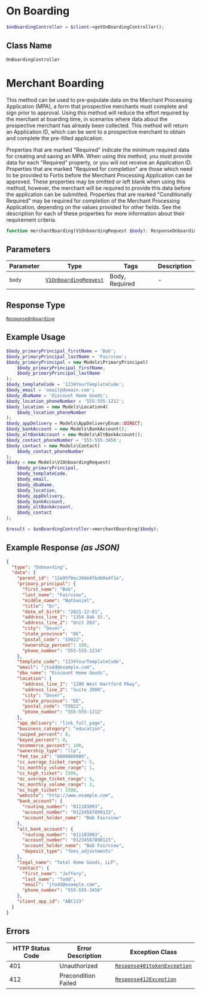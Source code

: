 # On Boarding

```php
$onBoardingController = $client->getOnBoardingController();
```

## Class Name

`OnBoardingController`


# Merchant Boarding

This method can be used to pre-populate data on the Merchant Processing Application (MPA), a form that prospective merchants must complete and sign prior to approval. Using this method will reduce the effort required by the merchant at boarding time, in scenarios where data about the prospective merchant has already been collected. This method will return an Application ID, which can be sent to a prospective merchant to obtain and complete the pre-filled application.

Properties that are marked "Required" indicate the minimum required data for creating and saving an MPA. When using this method, you must provide data for each "Required" property, or you will not receive an Application ID. Properties that are marked "Required for completion" are those which need to be provided to Fortis before the Merchant Processing Application can be approved. These properties may be omitted or left blank when using this method, however, the merchant will be required to provide this data before the application can be submitted. Properties that are marked "Conditionally Required" may be required for completion of the Merchant Processing Application, depending on the values provided for other fields. See the description for each of these properties for more information about their requirement criteria.

```php
function merchantBoarding(V1OnboardingRequest $body): ResponseOnboarding
```

## Parameters

| Parameter | Type | Tags | Description |
|  --- | --- | --- | --- |
| `body` | [`V1OnboardingRequest`](../../doc/models/v1-onboarding-request.md) | Body, Required | - |

## Response Type

[`ResponseOnboarding`](../../doc/models/response-onboarding.md)

## Example Usage

```php
$body_primaryPrincipal_firstName = 'Bob';
$body_primaryPrincipal_lastName = 'Fairview';
$body_primaryPrincipal = new Models\PrimaryPrincipal(
    $body_primaryPrincipal_firstName,
    $body_primaryPrincipal_lastName
);
$body_templateCode = '1234YourTemplateCode';
$body_email = 'email@domain.com';
$body_dbaName = 'Discount Home Goods';
$body_location_phoneNumber = '555-555-1212';
$body_location = new Models\Location4(
    $body_location_phoneNumber
);
$body_appDelivery = Models\AppDeliveryEnum::DIRECT;
$body_bankAccount = new Models\BankAccount();
$body_altBankAccount = new Models\AltBankAccount();
$body_contact_phoneNumber = '555-555-3456';
$body_contact = new Models\Contact(
    $body_contact_phoneNumber
);
$body = new Models\V1OnboardingRequest(
    $body_primaryPrincipal,
    $body_templateCode,
    $body_email,
    $body_dbaName,
    $body_location,
    $body_appDelivery,
    $body_bankAccount,
    $body_altBankAccount,
    $body_contact
);

$result = $onBoardingController->merchantBoarding($body);
```

## Example Response *(as JSON)*

```json
{
  "type": "Onboarding",
  "data": {
    "parent_id": "11e95f8ec39de8fbdb0a4f1a",
    "primary_principal": {
      "first_name": "Bob",
      "last_name": "Fairview",
      "middle_name": "Nathaniel",
      "title": "Dr",
      "date_of_birth": "2021-12-01",
      "address_line_1": "1354 Oak St.",
      "address_line_2": "Unit 203",
      "city": "Dover",
      "state_province": "DE",
      "postal_code": "55022",
      "ownership_percent": 100,
      "phone_number": "555-555-1234"
    },
    "template_code": "1234YourTemplateCode",
    "email": "jtodd@example.com",
    "dba_name": "Discount Home Goods",
    "location": {
      "address_line_1": "1200 West Hartford Pkwy",
      "address_line_2": "Suite 2000",
      "city": "Dover",
      "state_province": "DE",
      "postal_code": "55022",
      "phone_number": "555-555-1212"
    },
    "app_delivery": "link_full_page",
    "business_category": "education",
    "swiped_percent": 0,
    "keyed_percent": 0,
    "ecommerce_percent": 100,
    "ownership_type": "llp",
    "fed_tax_id": "0000000000",
    "cc_average_ticket_range": 5,
    "cc_monthly_volume_range": 1,
    "cc_high_ticket": 1500,
    "ec_average_ticket_range": 5,
    "ec_monthly_volume_range": 2,
    "ec_high_ticket": 1500,
    "website": "http://www.example.com",
    "bank_account": {
      "routing_number": "011103093",
      "account_number": "01234567890123",
      "account_holder_name": "Bob Fairview"
    },
    "alt_bank_account": {
      "routing_number": "011103093",
      "account_number": "01234567890123",
      "account_holder_name": "Bob Fairview",
      "deposit_type": "fees_adjustments"
    },
    "legal_name": "Total Home Goods, LLP",
    "contact": {
      "first_name": "Jeffery",
      "last_name": "Todd",
      "email": "jtodd@example.com",
      "phone_number": "555-555-3456"
    },
    "client_app_id": "ABC123"
  }
}
```

## Errors

| HTTP Status Code | Error Description | Exception Class |
|  --- | --- | --- |
| 401 | Unauthorized | [`Response401tokenException`](../../doc/models/response-401-token-exception.md) |
| 412 | Precondition Failed | [`Response412Exception`](../../doc/models/response-412-exception.md) |

